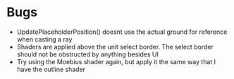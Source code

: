 # Bugs
- UpdatePlaceholderPosition() doesnt use the actual ground for reference when casting a ray
- Shaders are applied above the unit select border. The select border should not be obstructed by anything besides UI
- Try using the Moebius shader again, but apply it the same way that I have the outline shader